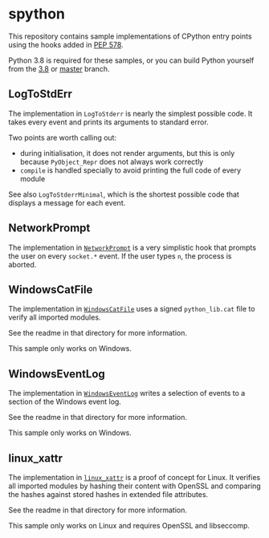 spython
=======

This repository contains sample implementations of CPython entry points
using the hooks added in [PEP 578](https://www.python.org/dev/peps/pep-0578/).

Python 3.8 is required for these samples, or you can build Python yourself
from the [3.8](https://github.com/python/cpython/tree/3.8) or
[master](https://github.com/python/cpython) branch.

LogToStdErr
-----------

The implementation in `LogToStderr` is nearly the simplest possible
code. It takes every event and prints its arguments to standard error.

Two points are worth calling out:
* during initialisation, it does not render arguments, but this is only
  because `PyObject_Repr` does not always work correctly
* `compile` is handled specially to avoid printing the full code of
  every module

See also `LogToStderrMinimal`, which is the shortest possible code that
displays a message for each event.

NetworkPrompt
-------------

The implementation in [`NetworkPrompt`](NetworkPrompt) is a very
simplistic hook that prompts the user on every `socket.*` event.
If the user types `n`, the process is aborted.

WindowsCatFile
--------------

The implementation in [`WindowsCatFile`](WindowsCatFile)
uses a signed `python_lib.cat` file to verify all imported modules.

See the readme in that directory for more information.

This sample only works on Windows.

WindowsEventLog
---------------

The implementation in [`WindowsEventLog`](WindowsEventLog)
writes a selection of events to a section of the Windows event log.

See the readme in that directory for more information.

This sample only works on Windows.

linux_xattr
-----------

The implementation in [`linux_xattr`](linux_xattr) is a proof of
concept for Linux. It verifies all imported modules by hashing their
content with OpenSSL and comparing the hashes against stored hashes in
extended file attributes.

See the readme in that directory for more information.

This sample only works on Linux and requires OpenSSL and libseccomp.